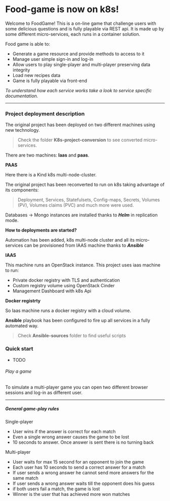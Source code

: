 # Food-game is now on k8s!

Welcome to FoodGame! This is a on-line game that challenge users with some delicious questions and is fully playable via REST api. It is made up by some different micro-services, each runs in a container solution.

Food game is able to:

- Generate a game resource and provide methods to access to it
- Manage user simple sign-in and log-in
- Allow users to play single-player and multi-player preserving data integrity
- Load new recipes data
- Game is fully playable via front-end

*To understand how each service works take a look to service specific documentation.*

---

### Project deployment description

The original project has been deployed on two different machines using new technology.

> Check the folder **K8s-project-conversion** to see converted micro-services.

There are two machines: **Iaas** and **paas**. 

**PAAS**

Here there is a Kind k8s multi-node-cluster.

The original project has been reconverted to run on k8s taking advantage of its components:

> Deployment, Services, Statefulsets, Config-maps, Secrets, Volumes (PV), Volumes claims (PVC) and much more were used. 

Databases -> Mongo instances are installed thanks to ***Helm*** in replication mode.



**How to deployments are started?**

Automation has been added, k8s multi-node cluster and all its micro-services can be provisioned from IAAS machine thanks to ***Ansible***



**IAAS**

This machine runs an OpenStack instance. This project uses iaas machine to run:

+ Private docker registry with TLS and authentication
+ Custom registry volume using OpenStack Cinder
+ Management Dashboard with k8s Api

**Docker registrty**

So Iaas machine runs a docker registry with a cloud volume. 

**Ansible** playbook has been configured to fire up all services in a fully automated way. 

> Check **Ansible-sources** folder to find useful scripts



### Quick start



+ TODO



###### Play a game

To simulate a multi-player game you can open two different browser sessions and log-in as different user.

----



##### General game-play rules

Single-player

+ User wins if the answer is correct for each match
+ Even a single wrong answer causes the game to be lost
+ 10 seconds to answer. Once answer is sent there is no turning back

Multi-player

+ User waits for max 15 second for an opponent to join the game
+ Each user has 10 seconds to send a correct answer for a match
+ If user sends a wrong answer he cannot send more answers for the same match
+ If user sends a wrong answer waits till the opponent does his guess
+ if both users fail a match, the game is lost
+ Winner is the user that has achieved more won matches
